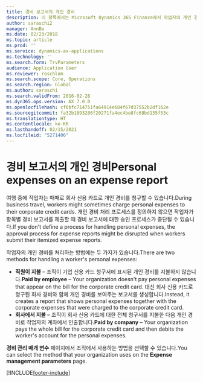 ```yaml
---
title: 경비 보고서의 개인 경비
description: 이 항목에서는 Microsoft Dynamics 365 Finance에서 작업자의 개인 경비를 처리하는 두 가지 방법을 설명합니다.
author: saraschi2
manager: AnnBe
ms.date: 02/23/2018
ms.topic: article
ms.prod: ''
ms.service: dynamics-ax-applications
ms.technology: ''
ms.search.form: TrvParameters
audience: Application User
ms.reviewer: roschlom
ms.search.scope: Core, Operations
ms.search.region: Global
ms.author: saraschi
ms.search.validFrom: 2016-02-28
ms.dyn365.ops.version: AX 7.0.0
ms.openlocfilehash: cf6bfc714751fa64914e684f67d37552b2df162e
ms.sourcegitcommit: fa32b1893286f20271fa4ec4be8fc68bd135f53c
ms.translationtype: HT
ms.contentlocale: ko-KR
ms.lasthandoff: 02/15/2021
ms.locfileid: "5271406"
---
```

# <a name="personal-expenses-on-an-expense-report"></a><span data-ttu-id="b15de-103">경비 보고서의 개인 경비</span><span class="sxs-lookup"><span data-stu-id="b15de-103">Personal expenses on an expense report</span></span>

<span data-ttu-id="b15de-104">여행 중에 작업자는 때때로 회사 신용 카드로 개인 경비를 청구할 수 있습니다.</span><span class="sxs-lookup"><span data-stu-id="b15de-104">During business travel, workers might sometimes charge personal expenses to their corporate credit cards.</span></span> <span data-ttu-id="b15de-105">개인 경비 처리 프로세스를 정의하지 않으면 작업자가 항목별 경비 보고서를 제출할 때 경비 보고서에 대한 승인 프로세스가 중단될 수 있습니다.</span><span class="sxs-lookup"><span data-stu-id="b15de-105">If you don't define a process for handling personal expenses, the approval process for expense reports might be disrupted when workers submit their itemized expense reports.</span></span> 

<span data-ttu-id="b15de-106">작업자의 개인 경비를 처리하는 방법에는 두 가지가 있습니다.</span><span class="sxs-lookup"><span data-stu-id="b15de-106">There are two methods for handling a worker's personal expenses:</span></span>

- <span data-ttu-id="b15de-107">**직원이 지불** – 조직이 기업 신용 카드 청구서에 표시된 개인 경비를 지불하지 않습니다.</span><span class="sxs-lookup"><span data-stu-id="b15de-107">**Paid by employee** – Your organization doesn't pay personal expenses that appear on the bill for the corporate credit card.</span></span> <span data-ttu-id="b15de-108">대신 회사 신용 카드로 청구된 회사 경비와 함께 개인 경비를 보여주는 보고서를 생성합니다.</span><span class="sxs-lookup"><span data-stu-id="b15de-108">Instead, it creates a report that shows personal expenses together with the corporate expenses that were charged to the corporate credit card.</span></span>
- <span data-ttu-id="b15de-109">**회사에서 지불** – 조직이 회사 신용 카드에 대한 전체 청구서를 지불한 다음 개인 경비로 작업자의 계좌에서 인출합니다.</span><span class="sxs-lookup"><span data-stu-id="b15de-109">**Paid by company** – Your organization pays the whole bill for the corporate credit card and then debits the worker's account for the personal expenses.</span></span>

<span data-ttu-id="b15de-110">**경비 관리 매개 변수** 페이지에서 조직에서 사용하는 방법을 선택할 수 있습니다.</span><span class="sxs-lookup"><span data-stu-id="b15de-110">You can select the method that your organization uses on the **Expense management parameters** page.</span></span>


[!INCLUDE[footer-include](../includes/footer-banner.md)]